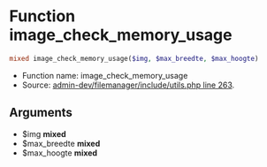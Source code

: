 Function image_check_memory_usage
===========================





```php
mixed image_check_memory_usage($img, $max_breedte, $max_hoogte)
```

* Function name: image_check_memory_usage
* Source: [admin-dev/filemanager/include/utils.php line 263](https://github.com/PrestaShop/PrestaShop/blob/1.6.1.2/admin-dev/filemanager/include/utils.php#L263).

Arguments
---------

* $img **mixed**
* $max_breedte **mixed**
* $max_hoogte **mixed**

